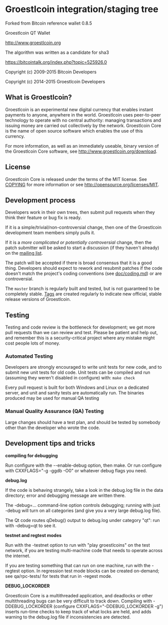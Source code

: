 Groestlcoin integration/staging tree
=================================
Forked from Bitcoin reference wallet 0.8.5

Groestlcoin QT Wallet

http://www.groestlcoin.org

The algorithm was written as a candidate for sha3

https://bitcointalk.org/index.php?topic=525926.0

Copyright (c) 2009-2015 Bitcoin Developers

Copyright (c) 2014-2015 Groestlcoin Developers

What is Groestlcoin?
-----------------

Groestlcoin is an experimental new digital currency that enables instant payments to
anyone, anywhere in the world. Groestlcoin uses peer-to-peer technology to operate
with no central authority: managing transactions and issuing money are carried
out collectively by the network. Groestlcoin Core is the name of open source
software which enables the use of this currency.

For more information, as well as an immediately useable, binary version of
the Groestlcoin Core software, see http://www.groestlcoin.org/download.

License
-------

Groestlcoin Core is released under the terms of the MIT license. See [COPYING](COPYING) for more
information or see http://opensource.org/licenses/MIT.

Development process
-------------------

Developers work in their own trees, then submit pull requests when they think
their feature or bug fix is ready.

If it is a simple/trivial/non-controversial change, then one of the Groestlcoin
development team members simply pulls it.

If it is a *more complicated or potentially controversial* change, then the patch
submitter will be asked to start a discussion (if they haven't already) on the
[mailing list](http://sourceforge.net/mailarchive/forum.php?forum_name=groestlcoin-development).

The patch will be accepted if there is broad consensus that it is a good thing.
Developers should expect to rework and resubmit patches if the code doesn't
match the project's coding conventions (see [doc/coding.md](doc/coding.md)) or are
controversial.

The `master` branch is regularly built and tested, but is not guaranteed to be
completely stable. [Tags](https://github.com/bitcoin/groestlcoin/tags) are created
regularly to indicate new official, stable release versions of Groestlcoin.

Testing
-------

Testing and code review is the bottleneck for development; we get more pull
requests than we can review and test. Please be patient and help out, and
remember this is a security-critical project where any mistake might cost people
lots of money.

### Automated Testing

Developers are strongly encouraged to write unit tests for new code, and to
submit new unit tests for old code. Unit tests can be compiled and run (assuming they weren't disabled in configure) with: `make check`

Every pull request is built for both Windows and Linux on a dedicated server,
and unit and sanity tests are automatically run. The binaries produced may be
used for manual QA testing

### Manual Quality Assurance (QA) Testing

Large changes should have a test plan, and should be tested by somebody other
than the developer who wrote the code.

Development tips and tricks
---------------------------

**compiling for debugging**

Run configure with the --enable-debug option, then make. Or run configure with
CXXFLAGS="-g -ggdb -O0" or whatever debug flags you need.

**debug.log**

If the code is behaving strangely, take a look in the debug.log file in the data directory;
error and debugging message are written there.

The -debug=... command-line option controls debugging; running with just -debug will turn
on all categories (and give you a very large debug.log file).

The Qt code routes qDebug() output to debug.log under category "qt": run with -debug=qt
to see it.

**testnet and regtest modes**

Run with the -testnet option to run with "play groestlcoins" on the test network, if you
are testing multi-machine code that needs to operate across the internet.

If you are testing something that can run on one machine, run with the -regtest option.
In regression test mode blocks can be created on-demand; see qa/rpc-tests/ for tests
that run in -regest mode.

**DEBUG_LOCKORDER**

Groestlcoin Core is a multithreaded application, and deadlocks or other multithreading bugs
can be very difficult to track down. Compiling with -DDEBUG_LOCKORDER (configure
CXXFLAGS="-DDEBUG_LOCKORDER -g") inserts run-time checks to keep track of what locks
are held, and adds warning to the debug.log file if inconsistencies are detected.

